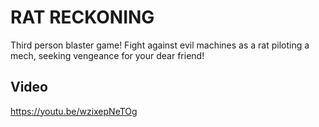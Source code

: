 # RAT RECKONING
Third person blaster game! Fight against evil machines as a rat piloting a mech, seeking vengeance for your dear friend!

## Video
https://youtu.be/wzixepNeTOg
